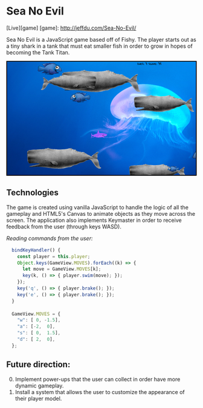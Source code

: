 # Sea No Evil

[Live][game]
[game]: http://jeffdu.com/Sea-No-Evil/


Sea No Evil is a JavaScript game based off of Fishy. The player starts out as a tiny shark in a tank that must eat smaller fish in order to grow in hopes of becoming the Tank Titan.

![fishy]

## Technologies

The game is created using vanilla JavaScript to handle the logic of all the gameplay and HTML5's Canvas to animate objects as they move across the screen. The application also implements Keymaster in order to receive feedback from the user (through keys WASD).

_Reading commands from the user:_
```javascript
  bindKeyHandler() {
    const player = this.player;
    Object.keys(GameView.MOVES).forEach((k) => {
      let move = GameView.MOVES[k];
      key(k, () => { player.swim(move); });
    });
    key('q', () => { player.brake(); });
    key('e', () => { player.brake(); });
  }

  GameView.MOVES = {
    "w": [ 0, -1.5],
    "a": [-2,  0],
    "s": [ 0,  1.5],
    "d": [ 2,  0],
  };
```

## Future direction:

0. Implement power-ups that the user can collect in order have more dynamic gameplay.
0. Install a system that allows the user to customize the appearance of their player model.

[fishy]: ./images/fishy.png
